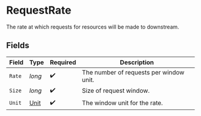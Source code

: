 # RequestRate

The rate at which requests for resources will be made to downstream.


## Fields

| Field                                   | Type                                    | Required                                | Description                             |
| --------------------------------------- | --------------------------------------- | --------------------------------------- | --------------------------------------- |
| `Rate`                                  | *long*                                  | :heavy_check_mark:                      | The number of requests per window unit. |
| `Size`                                  | *long*                                  | :heavy_check_mark:                      | Size of request window.                 |
| `Unit`                                  | [Unit](../../Models/Components/Unit.md) | :heavy_check_mark:                      | The window unit for the rate.           |